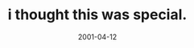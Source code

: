 ---
layout: base.njk
title : 'i thought this was special.' 
view_title : 'i thought this was special.' 
year : '2001' 
date : '2001-04-12' 
img_file : '/drawing/thisisspecial.png' 
html_file : 'thisisspecial' 
next_html : 'moredumb.html' 
year_order : '58' 
permalink : "title/{{html_file}}.html"
---